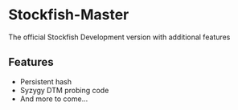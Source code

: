 # Stockfish-Master
The official Stockfish Development version with additional features

## Features
- Persistent hash
- Syzygy DTM probing code
- And more to come...
